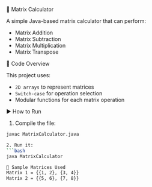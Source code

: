  🧮 Matrix Calculator

A simple Java-based matrix calculator that can perform:

- Matrix Addition
- Matrix Subtraction
- Matrix Multiplication
- Matrix Transpose

 📄 Code Overview

This project uses:
- `2D arrays` to represent matrices
- `Switch-case` for operation selection
- Modular functions for each matrix operation

 ▶️ How to Run

1. Compile the file:
```bash
javac MatrixCalculator.java

2. Run it:
```bash
java MatrixCalculator

🔎 Sample Matrices Used
Matrix 1 = {{1, 2}, {3, 4}}
Matrix 2 = {{5, 6}, {7, 8}}


